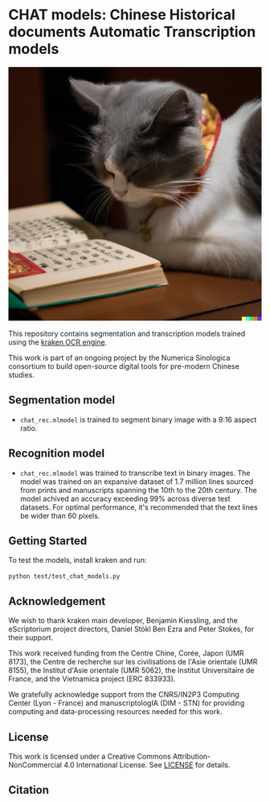 # CHAT models: Chinese Historical documents Automatic Transcription models

![Reading Cat](./assets/reading_cat.png)

<!-- [![DOI](https://zenodo.org/badge/DOI/10.5281/zenodo.7539324.svg)](https://doi.org/10.5281/zenodo.7539324) -->

This repository contains segmentation and transcription models trained using the [kraken OCR engine](https://github.com/mittagessen/kraken). 

This work is part of an ongoing project by the Numerica Sinologica consortium to build open-source digital tools for pre-modern Chinese studies.

## Segmentation model

- `chat_rec.mlmodel` is trained to segment binary image with a 9:16 aspect ratio.

## Recognition model

- `chat_rec.mlmodel` was trained to transcribe text in binary images. The model was trained on an expansive dataset of 1.7 million lines sourced from prints and manuscripts spanning the 10th to the 20th century. The model achived an accuracy exceeding 99% across diverse test datasets. For optimal performance, it's recommended that the text lines be wider than 60 pixels.

## Getting Started

To test the models, install kraken and run:

`python test/test_chat_models.py`

## Acknowledgement

We wish to thank kraken main developer, Benjamin Kiessling, and the eScriptorium project directors, Daniel Stökl Ben Ezra and Peter Stokes, for their support.

This work received funding from the Centre Chine, Corée, Japon (UMR 8173), the Centre de recherche sur les civilisations de l'Asie orientale (UMR 8155), the Institut d'Asie orientale (UMR 5062), the Institut Universitaire de France, and the Vietnamica project (ERC 833933).

We gratefully acknowledge support from the CNRS/IN2P3 Computing Center (Lyon - France) and manuscriptologIA (DIM - STN) for providing computing and data-processing resources needed for this work.

## License

This work is licensed under a Creative Commons Attribution-NonCommercial 4.0 International License. See [LICENSE](./LICENCE) for details.

## Citation

<!-- ```
@software{colin_brisson_2023_7539324,
  author       = {Colin Brisson and
                  Frédéric Constant and
                  Bui Marc},
  title        = {{colibrisson/numerica\_sinologica\_siku\_htr\_models: 
                   First release}},
  month        = jan,
  year         = 2023,
  publisher    = {Zenodo},
  version      = {v0.0.1},
  doi          = {10.5281/zenodo.7539324},
  url          = {https://doi.org/10.5281/zenodo.7539324}
}
``` -->
